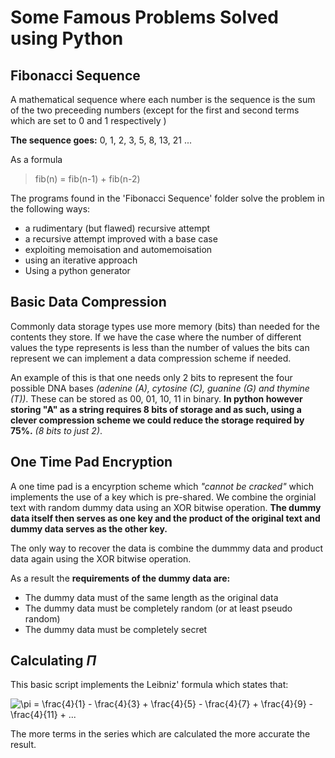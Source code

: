 # Some Famous Problems Solved using Python

## Fibonacci Sequence
A mathematical sequence where each number is the sequence is the sum of the two preceeding numbers (except for the first and second terms which are set to 0 and 1 respectively )

**The sequence goes:** 0, 1, 2, 3, 5, 8, 13, 21 ... 

As a formula
> fib(n) = fib(n-1) + fib(n-2)

The programs found in the 'Fibonacci Sequence' folder solve the problem in the following ways:

- a rudimentary (but flawed) recursive attempt
- a recursive attempt improved with a base case
- exploiting memoisation and automemoisation
- using an iterative approach
- Using a python generator 



## Basic Data Compression
Commonly data storage types use more memory (bits) than needed for the contents they store. If we have the case where the number of different values the type represents is less than the number of values the bits can represent we can implement a data compression scheme if needed.

An example of this is that one needs only 2 bits to represent the four possible DNA bases _(adenine (A), cytosine (C), guanine (G) and thymine (T))_. These can be stored as 00, 01, 10, 11 in binary. 
**In python however storing "A" as a string requires 8 bits of storage and as such, using a clever compression scheme we could reduce the storage required by 75%.** _(8 bits to just 2)_.


## One Time Pad Encryption
A one time pad is a encyrption scheme which _"cannot be cracked"_ which implements the use of a key which is pre-shared. We combine the orginial text with random dummy data using an XOR bitwise operation. **The dummy data itself then serves as one key and the product of the original text and dummy data serves as the other key.**

The only way to recover the data is combine the dummmy data and product data again using the XOR bitwise operation.

As a result the **requirements of the dummy data are:**
- The dummy data must of the same length as the original data
- The dummy data must be completely random (or at least pseudo random)
- The dummy data must be completely secret


## Calculating $\Pi$
This basic script implements the Leibniz' formula which states that:

<img src="https://latex.codecogs.com/svg.image?\pi&space;=&space;\frac{4}{1}&space;-&space;\frac{4}{3}&space;&plus;&space;\frac{4}{5}&space;-&space;\frac{4}{7}&space;&plus;&space;\frac{4}{9}&space;-&space;\frac{4}{11}&space;&plus;&space;..." title="\pi = \frac{4}{1} - \frac{4}{3} + \frac{4}{5} - \frac{4}{7} + \frac{4}{9} - \frac{4}{11} + ..." />

The more terms in the series which are calculated the more accurate the result.
